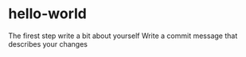 # hello-world
The firest step
write a bit about yourself
Write a commit message that describes your changes
